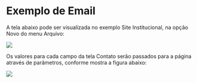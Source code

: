 # Exemplo de Email

A tela abaixo pode ser visualizada no exemplo Site Institucional, na opção Novo do menu Arquivo:

![](http://www.gvinci.com.br/manual/exemailgv5.zoom51.png)

Os valores para cada campo da tela Contato serão passados para a página através de parâmetros, conforme mostra a figura abaixo:

![](http://www.gvinci.com.br/manual/emailparam2gv5.png)

